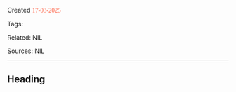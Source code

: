 
Created <font style="color:tomato; font-family:Consolas;">17-03-2025</font>

Tags: 

Related: NIL

Sources: NIL

****

## Heading 
